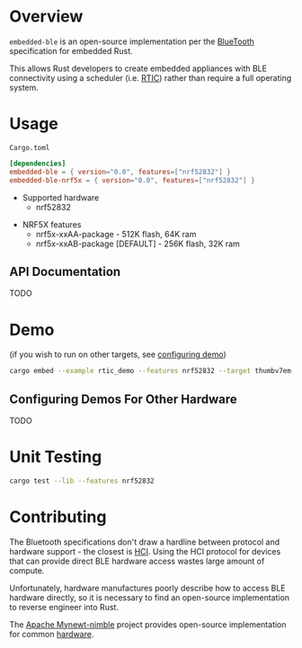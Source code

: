 Overview
================================================================================
`embedded-ble` is an open-source implementation per the
[BlueTooth](https://www.bluetooth.com/specifications/specs/) specification for 
embedded Rust.

This allows Rust developers to create embedded appliances with BLE connectivity
using a scheduler (i.e. [RTIC](http://rtic.rs)) rather than require a full
operating system.


Usage
================================================================================
`Cargo.toml`
```toml
[dependencies]
embedded-ble = { version="0.0", features=["nrf52832"] }
embedded-ble-nrf5x = { version="0.0", features=["nrf52832"] }
```
* Supported hardware 
    * nrf52832
<!-- TODO 
    * nrf51
    * nrf52805
    * nrf52810
    * nrf52811
    * nrf52833
    * nrf52840
-->
* NRF5X features
    * nrf5x-xxAA-package - 512K flash, 64K ram
    * nrf5x-xxAB-package [DEFAULT] - 256K flash, 32K ram

API Documentation
--------------------------------------------------------------------------------
TODO <!-- TODO generate rust docs -->

Demo
================================================================================
(if you wish to run on other targets, see [configuring demo](#demo_config))

```sh
cargo embed --example rtic_demo --features nrf52832 --target thumbv7em-none-eabihf
```

<a id="demo_config">Configuring Demos For Other Hardware</a>
--------------------------------------------------------------------------------
TODO

Unit Testing
================================================================================
```sh
cargo test --lib --features nrf52832
```

Contributing
================================================================================
The Bluetooth specifications don't draw a hardline between protocol and hardware
support - the closest is [HCI](https://software-dl.ti.com/lprf/simplelink_cc2640r2_latest/docs/blestack/ble_user_guide/html/ble-stack-3.x/hci.html).
Using the HCI protocol for devices that can provide direct BLE hardware access
wastes large amount of compute.

Unfortunately, hardware manufactures poorly describe how to access BLE hardware
directly, so it is necessary to find an open-source implementation to reverse
engineer into Rust.

The [Apache Mynewt-nimble](https://github.com/apache/mynewt-nimble) project
provides open-source implementation for common [hardware](https://github.com/apache/mynewt-core#overview).




